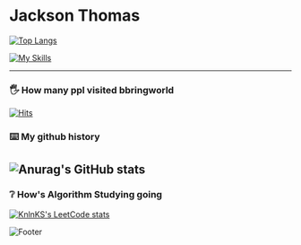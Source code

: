 # Jackson Thomas

[![Top Langs](https://github-readme-stats.vercel.app/api/top-langs/?username=bbring2&layout=compact&theme=radical&hide_border=true)](https://github.com/anuraghazra/github-readme-stats)


[![My Skills](https://skillicons.dev/icons?i=python,fastapi,postgres,mysql,mongodb,redis,sqlite,aws,gitlab,github)](https://skillicons.dev)


---

### 🖐 How many ppl visited bbringworld 
[![Hits](https://hits.seeyoufarm.com/api/count/incr/badge.svg?url=https%3A%2F%2Fgithub.com%2Fbbring2&count_bg=%23FF7F50&title_bg=%23D2B48C&icon=apachecassandra.svg&icon_color=%23FF0000&title=hits&edge_flat=false)](https://hits.seeyoufarm.com)


### ⌨️ My github history <br> 
![Anurag's GitHub stats](https://github-readme-stats-sigma-five.vercel.app/api?username=bbring2&show_icons=true&theme=radical&hide_border=true&border_radius=8)
---


### ❔ How's Algorithm Studying going

[![KnlnKS's LeetCode stats](https://leetcode-stats-six.vercel.app/?username=jennachoi27)](https://github.com/KnlnKS/leetcode-stats)


![Footer](https://capsule-render.vercel.app/api?type=waving&color=auto&height=200&section=footer)
 
</div>
